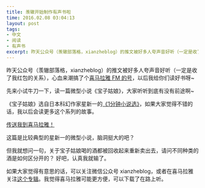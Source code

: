```yaml
---
title: 羡辙开始制作有声书啦
time: 2016.02.08 03:04:13
layout: post
tags:
- 中文
- 阅读
- 有声书
excerpt: 昨天公众号（羡辙部落格，xianzheblog）的推文被好多人夸声音好听（一定是收了我红包的关系），心血来潮搞了个喜马拉雅 FM 的号，以后我给你们读好书呀~
---
```


昨天公众号（羡辙部落格，xianzheblog）的推文被好多人夸声音好听（一定是收了我红包的关系），心血来潮搞了个[喜马拉雅 FM 的号](http://www.ximalaya.com/19038439/profile)，以后我给你们读好书呀~

先来小试牛刀一下，读一篇微型小说《宝子姑娘》，大家听听到底有没有前途啊~

《宝子姑娘》选自日本科幻作家星新一的[《1分钟小说选》](http://book.douban.com/subject/2076847/)，如果大家觉得不错的话，我以后会读更多这个系列的故事。

[传送我到喜马拉雅！](http://www.ximalaya.com/19038439/album/3679324)

这篇是比较典型的星新一的微型小说，脑洞挺大的吧？

但我就想问一句，关于宝子姑娘喝的酒都被回收起来重新卖出去，请问不同种类的酒是如何区分开的？
好吧，认真我就输了。

如果大家觉得有意思的话，可以关注微信公众号 xianzheblog，或者在喜马拉雅关注[这个专辑](http://www.ximalaya.com/19038439/album/3679324)。我觉得喜马拉雅可能更方便，可以下载了在路上听。

